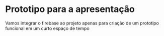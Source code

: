 # Prototipo para a apresentação

Vamos integrar o firebase ao projeto apenas para criação de um prototipo funcional em um curto espaço de tempo
